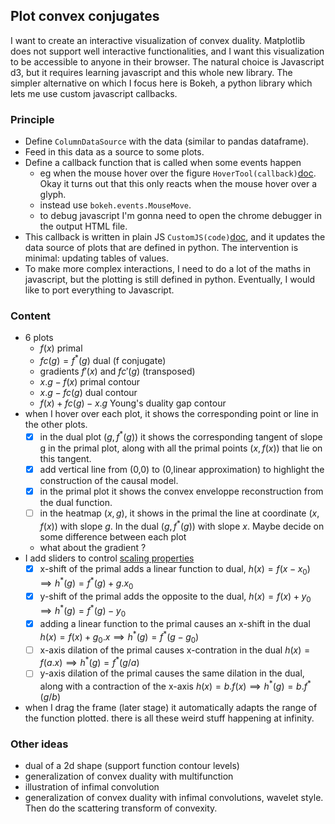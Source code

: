 ## Plot convex conjugates

I want to create an interactive visualization of convex duality. 
Matplotlib does not support well interactive functionalities, and I want this visualization to be accessible to anyone in their browser.
The natural choice is Javascript d3, but it requires learning javascript and this whole new library.
The simpler alternative on which I focus here is Bokeh, a python library which lets me use custom javascript callbacks. 

### Principle

* Define `ColumnDataSource` with the data (similar to pandas dataframe). 
* Feed in this data as a source to some plots.
* Define a callback function that is called when some events happen
    * eg when the mouse hover over the figure `HoverTool(callback)`[doc](https://docs.bokeh.org/en/latest/docs/reference/models/tools.html?highlight=hovertool#bokeh.models.tools.HoverTool). Okay it turns out that this only reacts when the mouse hover over a glyph.
    * instead use `bokeh.events.MouseMove`.
    * to debug javascript I'm gonna need to open the chrome debugger in the output HTML file. 
* This callback is written in plain JS `CustomJS(code)`[doc](https://docs.bokeh.org/en/latest/docs/user_guide/interaction/callbacks.html#customjs-for-hover), and it updates the data source of plots that are defined in python. The intervention is minimal: updating tables of values. 
* To make more complex interactions, I need to do a lot of the maths in javascript, but the plotting is still defined in python. Eventually, I would like to port everything to Javascript.


### Content

* 6 plots 
    * $f(x)$ primal
    * $fc(g) = f^*(g)$ dual (f conjugate)
    * gradients $f'(x)$ and $fc'(g)$ (transposed)
    * $x.g-f(x)$ primal contour
    * $x.g - fc(g)$ dual contour
    * $f(x) + fc(g) - x.g$ Young's duality gap contour
* when I hover over each plot, it shows the corresponding point or line in the other plots.
    * [x] in the dual plot $(g,f^*(g))$ it shows the corresponding tangent of slope g in the primal plot, along with all the primal points $(x,f(x))$ that lie on this tangent.
    * [x] add vertical line from (0,0) to (0,linear approximation) to highlight the construction of the causal model.
    * [x] in the primal plot it shows the convex enveloppe reconstruction from the dual function.
    * [ ] in the heatmap $(x,g)$,  it shows in the primal the line at coordinate $(x,f(x))$ with slope $g$. In the dual $(g, f^*(g))$ with slope $x$. 
        Maybe decide on some difference between each plot
    * what about the gradient ?
* I add sliders to control [scaling properties](https://en.wikipedia.org/wiki/Convex_conjugate#Scaling_properties)
    * [x] x-shift of the primal adds a linear function to dual, $h(x) = f(x-x_0) \implies h^*(g) = f^*(g) + g.x_0$ 
    * [x] y-shift of the primal adds the opposite to the dual, $h(x) = f(x) + y_0 \implies h^*(g) = f^*(g) - y_0$ 
    * [x] adding a linear function to the primal causes an x-shift in the dual $h(x) = f(x)+g_0.x \implies h^*(g) = f^*(g - g_0)$
    * [ ] x-axis dilation of the primal causes x-contration in the dual $h(x) = f(a.x) \implies h^*(g) = f^*(g/a)$
    * [ ] y-axis dilation of the primal causes the same dilation in the dual, along with a contraction of the x-axis $h(x) = b.f(x) \implies h^*(g) = b.f^*(g/b)$
* when I drag the frame (later stage) it automatically adapts the range of the function plotted. there is all these weird stuff happening at infinity.


### Other ideas
* dual of a 2d shape (support function contour levels)
* generalization of convex duality with multifunction
* illustration of infimal convolution
* generalization of convex duality with infimal convolutions, wavelet style. Then do the scattering transform of convexity.

